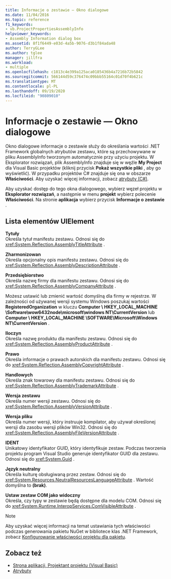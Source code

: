 ```yaml
---
title: Informacje o zestawie — Okno dialogowe
ms.date: 11/04/2016
ms.topic: reference
f1_keywords:
- vb.ProjectPropertiesAssemblyInfo
helpviewer_keywords:
- Assembly Information dialog box
ms.assetid: 8f1f6449-e03d-4a5b-9076-d3b1f84ada48
author: TerryGLee
ms.author: tglee
manager: jillfra
ms.workload:
- multiple
ms.openlocfilehash: c1813c4e399a125aca0185436b4a7216b72b5842
ms.sourcegitcommit: 566144d59c376474c09bbb55164c01d70f4b621c
ms.translationtype: MT
ms.contentlocale: pl-PL
ms.lasthandoff: 09/19/2020
ms.locfileid: "90809010"
---
```

# <a name="assembly-information-dialog-box"></a>Informacje o zestawie — Okno dialogowe

Okno dialogowe informacje o zestawie służy do określania wartości .NET Framework globalnych atrybutów zestawu, które są przechowywane w pliku AssemblyInfo tworzonym automatycznie przy użyciu projektu. W Eksplorator rozwiązań, plik AssemblyInfo znajduje się w węźle **My Project** dla Visual Basic projektów (kliknij przycisk **Pokaż wszystkie pliki** , aby go wyświetlić). W przypadku projektów C# znajduje się ona w obszarze **Właściwości**. Aby uzyskać więcej informacji, zobacz [atrybuty (C#)](/dotnet/csharp/programming-guide/concepts/attributes/index).

Aby uzyskać dostęp do tego okna dialogowego, wybierz węzeł projektu w **Eksplorator rozwiązań**, a następnie w menu **projekt** wybierz polecenie **Właściwości**. Na stronie **aplikacja** wybierz przycisk **Informacje o zestawie** .

## <a name="uielement-list"></a>Lista elementów UIElement

**Tytuły**\
Określa tytuł manifestu zestawu. Odnosi się do <xref:System.Reflection.AssemblyTitleAttribute> .

**Zharmonizowan**\
Określa opcjonalny opis manifestu zestawu. Odnosi się do <xref:System.Reflection.AssemblyDescriptionAttribute> .

**Przedsiębiorstwo**\
Określa nazwę firmy dla manifestu zestawu. Odnosi się do <xref:System.Reflection.AssemblyCompanyAttribute> .

Możesz ustawić lub zmienić wartość domyślną dla firmy w rejestrze. W zależności od używanej wersji systemu Windows poszukaj wartości **RegisteredOrganization** w kluczu **Computer \ HKEY_LOCAL_MACHINE \Software\wow6432node\microsoft\windows NT\CurrentVersion** lub **Computer \ HKEY_LOCAL_MACHINE \SOFTWARE\Microsoft\Windows NT\CurrentVersion** .

**Iloczyn**\
Określa nazwę produktu dla manifestu zestawu. Odnosi się do <xref:System.Reflection.AssemblyProductAttribute> .

**Prawo**\
Określa informacje o prawach autorskich dla manifestu zestawu. Odnosi się do <xref:System.Reflection.AssemblyCopyrightAttribute> .

**Handlowych**\
Określa znak towarowy dla manifestu zestawu. Odnosi się do <xref:System.Reflection.AssemblyTrademarkAttribute> .

**Wersja zestawu**\
Określa numer wersji zestawu. Odnosi się do <xref:System.Reflection.AssemblyVersionAttribute> .

**Wersja pliku**\
Określa numer wersji, który instruuje kompilator, aby używał określonej wersji dla zasobu wersji plików Win32. Odnosi się do <xref:System.Reflection.AssemblyFileVersionAttribute> .

**IDENT**\
Unikatowy identyfikator GUID, który identyfikuje zestaw. Podczas tworzenia projektu program Visual Studio generuje identyfikator GUID dla zestawu. Odnosi się do <xref:System.Guid> .

**Język neutralny**\
Określa kulturę obsługiwaną przez zestaw. Odnosi się do <xref:System.Resources.NeutralResourcesLanguageAttribute> . Wartość domyślna to **(brak)**.

**Ustaw zestaw COM jako widoczny**\
Określa, czy typy w zestawie będą dostępne dla modelu COM. Odnosi się do <xref:System.Runtime.InteropServices.ComVisibleAttribute> .

> [!NOTE]
> Aby uzyskać więcej informacji na temat ustawiania tych właściwości podczas generowania pakietu NuGet w bibliotece klas .NET Framework, zobacz [Konfigurowanie właściwości projektu dla pakietu](/nuget/quickstart/create-and-publish-a-package-using-visual-studio-net-framework#configure-project-properties-for-the-package).

## <a name="see-also"></a>Zobacz też

- [Strona aplikacji, Projektant projektu (Visual Basic)](../../ide/reference/application-page-project-designer-visual-basic.md)
- [Atrybuty](/previous-versions/z0w1kczw(v=vs.140))